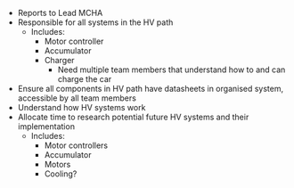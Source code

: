 
- Reports to Lead MCHA
- Responsible for all systems in the HV path
	- Includes:
		- Motor controller
		- Accumulator 
		- Charger
			- Need multiple team members that understand how to and can charge the car
- Ensure all components in HV path have datasheets in organised system, accessible by all team members 
- Understand how HV systems work
- Allocate time to research potential future HV systems and their implementation
	- Includes:
		- Motor controllers
		- Accumulator
		- Motors
		- Cooling?